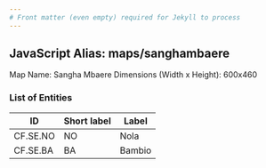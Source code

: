 ```yaml
---
# Front matter (even empty) required for Jekyll to process
---
```


## JavaScript Alias: maps/sanghambaere

Map Name: Sangha Mbaere
Dimensions (Width x Height): 600x460

### List of Entities

ID | Short label | Label
---|---|---|
CF.SE.NO|NO|Nola
CF.SE.BA|BA|Bambio
